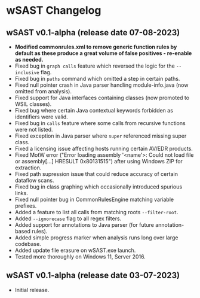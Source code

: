 # wSAST Changelog

## wSAST v0.1-alpha (release date 07-08-2023)
* **Modified commonrules.xml to remove generic function rules by default as these produce a great volume of false positives - re-enable as needed.**
* Fixed bug in `graph calls` feature which reversed the logic for the `--inclusive` flag.
* Fixed bug in `paths` command which omitted a step in certain paths.
* Fixed null pointer crash in Java parser handling module-info.java (now omitted from analysis).
* Fixed support for Java interfaces containing classes (now promoted to WSIL classes).
* Fixed bug where certain Java contextual keywords forbidden as identifiers were valid.
* Fixed bug in `calls` feature where some calls from recursive functions were not listed.
* Fixed exception in Java parser where `super` referenced missing super class.
* Fixed a licensing issue affecting hosts running certain AV/EDR products.
* Fixed MotW error ("Error loading assembly '<name'>: Could not load file or assembly\[...\] HRESULT 0x80131515") after using Windows ZIP for extraction.
* Fixed path supression issue that could reduce accuracy of certain dataflow scans.
* Fixed bug in class graphing which occasionally introduced spurious links.
* Fixed null pointer bug in CommonRulesEngine matching variable prefixes.
* Added a feature to list all calls from matching roots `--filter-root`.
* Added `--ignorecase` flag to all regex filters.
* Added support for annotations to Java parser (for future annotation-based rules).
* Added simple progress marker when analysis runs long over large codebase.
* Added update file erasure on wSAST.exe launch.
* Tested more thoroughly on Windows 11, Server 2016.

## wSAST v0.1-alpha (release date 03-07-2023)

* Initial release.
